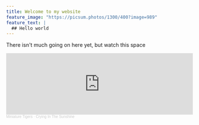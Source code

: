 ```yaml
---
title: Welcome to my website
feature_image: "https://picsum.photos/1300/400?image=989"
feature_text: |
  ## Hello world
---
```


There isn't much going on here yet, but watch this space

<iframe width="100%" height="166" scrolling="no" frameborder="no" allow="autoplay" src="https://w.soundcloud.com/player/?url=https%3A//api.soundcloud.com/tracks/283065246&color=%23ff5500&auto_play=false&hide_related=false&show_comments=true&show_user=true&show_reposts=false&show_teaser=true"></iframe><div style="font-size: 10px; color: #cccccc;line-break: anywhere;word-break: normal;overflow: hidden;white-space: nowrap;text-overflow: ellipsis; font-family: Interstate,Lucida Grande,Lucida Sans Unicode,Lucida Sans,Garuda,Verdana,Tahoma,sans-serif;font-weight: 100;"><a href="https://soundcloud.com/miniaturetigers" title="Miniature Tigers" target="_blank" style="color: #cccccc; text-decoration: none;">Miniature Tigers</a> · <a href="https://soundcloud.com/miniaturetigers/crying-in-the-sunshine-2" title="Crying In The Sunshine" target="_blank" style="color: #cccccc; text-decoration: none;">Crying In The Sunshine</a></div>
